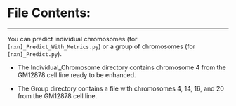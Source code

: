 # File Contents:

________________

You can predict individual chromosomes (for `[nxn]_Predict_With_Metrics.py`) or a group of chromosomes 
(for `[nxn]_Predict.py`). 

* The Individual_Chromosome directory contains chromosome 4 from the GM12878 cell line ready to be enhanced.

* The Group directory contains a file with chromosomes 4, 14, 16, and 20 from the GM12878 cell line.